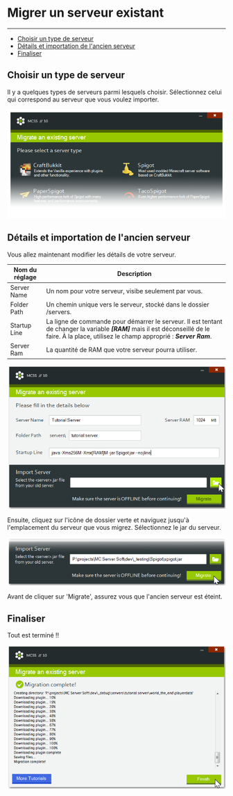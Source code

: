 # Migrer un serveur existant

---

*   [Choisir un type de serveur](#choosing-a-server-type)
*   [Détails et importation de l'ancien serveur](#details-and-importing-the-old-server)
*   [Finaliser](#wrapping-it-up)

<a name="#choosing-a-server-type"></a>
## Choisir un type de serveur

Il y a quelques types de serveurs parmi lesquels choisir. Sélectionnez celui qui correspond au serveur que vous voulez importer.

![Part of a screenshot of the create instance window, slightly faded out towards the bottom](assets/screenshots/migrate_server_type.png)

<a name="details-and-importing-the-old-server"></a>
## Détails et importation de l'ancien serveur

Vous allez maintenant modifier les détails de votre serveur.

Nom du réglage | Description
--- | ---
Server Name | Un nom pour votre serveur, visibe seulement par vous.
Folder Path | Un chemin unique vers le serveur, stocké dans le dossier /servers.
Startup Line | La ligne de commande pour démarrer le serveur. Il est tentant de changer la variable ***[RAM]*** mais il est déconseillé de le faire. À la place, utilisez le champ approprié : ***Server Ram***.
Server Ram | La quantité de RAM que votre serveur pourra utiliser.

![Screenshot of the migrate instance window where you can change the server settings](assets/screenshots/migrate_server_settings.png)

Ensuite, cliquez sur l'icône de dossier verte et naviguez jusqu'à l'emplacement du serveur que vous migrez. Sélectionnez le jar du serveur.

![Part of a screenshot of the migrate instance window, slightly faded out towards the bottom](assets/screenshots/migrate_server_start.png)

Avant de cliquer sur 'Migrate', assurez vous que l'ancien serveur est éteint.

<a name="wrapping-it-up"></a>
## Finaliser

Tout est terminé !!

![Screenshot of the create instance window](assets/screenshots/migrate_server_finished.png)
